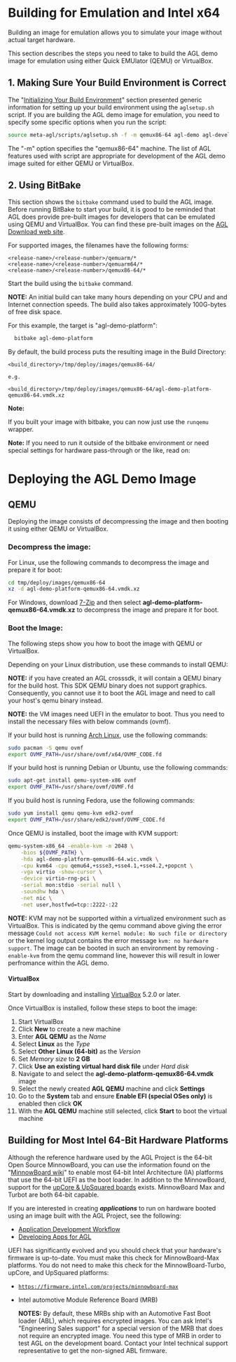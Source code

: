 # Building for Emulation and Intel x64

Building an image for emulation allows you to simulate your
image without actual target hardware.

This section describes the steps you need to take to build the
AGL demo image for emulation using either Quick EMUlator (QEMU) or
VirtualBox.

## 1. Making Sure Your Build Environment is Correct

The
"[Initializing Your Build Environment](../image-workflow-initialize-build-environment.html)"
section presented generic information for setting up your build environment
using the `aglsetup.sh` script.
If you are building the AGL demo image for emulation, you need to specify some
specific options when you run the script:

```bash
source meta-agl/scripts/aglsetup.sh -f -m qemux86-64 agl-demo agl-devel
```

The "-m" option specifies the "qemux86-64" machine.
The list of AGL features used with script are appropriate for development of
the AGL demo image suited for either QEMU or VirtualBox.

## 2. Using BitBake

This section shows the `bitbake` command used to build the AGL image.
Before running BitBake to start your build, it is good to be reminded that AGL
does provide pre-built images for developers that can be emulated
using QEMU and VirtualBox.
You can find these pre-built images on the
[AGL Download web site](https://download.automotivelinux.org/AGL/release).

For supported images, the filenames have the following forms:

```
<release-name>/<release-number>/qemuarm/*
<release-name>/<release-number>/qemuarm64/*
<release-name>/<release-number>/qemux86-64/*
```

Start the build using the `bitbake` command.

**NOTE:** An initial build can take many hours depending on your
CPU and and Internet connection speeds.
The build also takes approximately 100G-bytes of free disk space.

For this example, the target is "agl-demo-platform":

```bash
  bitbake agl-demo-platform
```

By default, the build process puts the resulting image in the Build Directory:

```
<build_directory>/tmp/deploy/images/qemux86-64/

e.g.

<build_directory>/tmp/deploy/images/qemux86-64/agl-demo-platform-qemux86-64.vmdk.xz
```

**Note:**

If you built your image with bitbake, you can now just use the ``runqemu`` wrapper.

**Note:**
If you need to run it outside of the bitbake environment or need special settings for
hardware pass-through or the like, read on:


# Deploying the AGL Demo Image


## QEMU

Deploying the image consists of decompressing the image and then
booting it using either QEMU or VirtualBox.

### Decompress the image:

For Linux, use the following commands to decompress the image and prepare it for boot:

```bash
cd tmp/deploy/images/qemux86-64
xz -d agl-demo-platform-qemux86-64.vmdk.xz
```

For Windows, download [7-Zip](http://www.7-zip.org/) and then
select **agl-demo-platform-qemux86-64.vmdk.xz** to decompress
the image and prepare it for boot.

### Boot the Image:

The following steps show you how to boot the image with QEMU or VirtualBox.


Depending on your Linux distribution, use these commands to install QEMU:

**NOTE:** if you have created an AGL crosssdk, it will contain a
QEMU binary for the build host.
This SDK QEMU binary does not support graphics.
Consequently,  you cannot use it to boot the AGL image and
need to call your host's qemu binary instead.

**NOTE:** the VM images need UEFI in the emulator to boot. Thus you need
to install the necessary files with below commands (ovmf).

If your build host is running
[Arch Linux](https://www.archlinux.org/), use the following commands:

```bash
sudo pacman -S qemu ovmf
export OVMF_PATH=/usr/share/ovmf/x64/OVMF_CODE.fd
```

If your build host is running Debian or Ubuntu, use the following commands:

```bash
sudo apt-get install qemu-system-x86 ovmf
export OVMF_PATH=/usr/share/ovmf/OVMF.fd
```

If you build host is running Fedora, use the following commands:

```bash
sudo yum install qemu qemu-kvm edk2-ovmf
export OVMF_PATH=/usr/share/edk2/ovmf/OVMF_CODE.fd
```

Once QEMU is installed, boot the image with KVM support:

```bash
qemu-system-x86_64 -enable-kvm -m 2048 \
    -bios ${OVMF_PATH} \
    -hda agl-demo-platform-qemux86-64.wic.vmdk \
    -cpu kvm64 -cpu qemu64,+ssse3,+sse4.1,+sse4.2,+popcnt \
    -vga virtio -show-cursor \
    -device virtio-rng-pci \
    -serial mon:stdio -serial null \
    -soundhw hda \
    -net nic \
    -net user,hostfwd=tcp::2222-:22
```

**NOTE:** KVM may not be supported within a virtualized environment such as
VirtualBox. This is indicated by the qemu command above giving the error
message `Could not access KVM kernel module: No such file or directory` or
the kernel log output contains the error message `kvm: no hardware support`.
The image can be booted in such an environment by removing `-enable-kvm` from
the qemu command line, however this will result in lower perfromance within
the AGL demo.

#### VirtualBox

Start by downloading and installing [VirtualBox](https://www.virtualbox.org/wiki/Downloads) 5.2.0 or later.

Once VirtualBox is installed, follow these steps to boot the image:

1. Start VirtualBox
2. Click **New** to create a new machine
3. Enter **AGL QEMU** as the *Name*
4. Select **Linux** as the *Type*
5. Select **Other Linux (64-bit)** as the *Version*
6. Set *Memory size* to **2 GB**
7. Click **Use an existing virtual hard disk file** under *Hard disk*
8. Navigate to and select the **agl-demo-platform-qemux86-64.vmdk** image
9. Select the newly created **AGL QEMU** machine and click **Settings**
10. Go to the **System** tab and ensure **Enable EFI (special OSes only)** is enabled then click **OK**
11. With the **AGL QEMU** machine still selected, click **Start** to boot the virtual machine

## Building for Most Intel 64-Bit Hardware Platforms 

Although the reference hardware used by the AGL Project is the 64-bit Open Source MinnowBoard,
you can use the information found on the "[MinnowBoard wiki](https://minnowboard.org/)"
to enable most 64-bit Intel Architecture (IA) platforms that use the 64-bit
UEFI as the boot loader.
In addition to the MinnowBoard, support for the
[upCore & UpSquared boards](http://up-board.org/upsquared/specifications/) exists.
MinnowBoard Max and Turbot are both 64-bit capable.

If you are interested in creating ***applications*** to run on hardware booted
using an image built with the AGL Project, see the following:

* [Application Development Workflow](../app-workflow-intro.html)
* [Developing Apps for AGL](https://wiki.automotivelinux.org/agl-distro/developer_resources_intel_apps)

UEFI has significantly evolved and you should check that your hardware's
firmware is up-to-date.
You must make this check for MinnowBoard-Max platforms.
You do not need to make this check for the MinnowBoard-Turbo, upCore, and UpSquared
platforms:

* [`https://firmware.intel.com/projects/minnowboard-max`](https://firmware.intel.com/projects/minnowboard-max)
* Intel automotive Module Reference Board (MRB)

  **NOTES:** By default, these MRBs ship with an Automotive
  Fast Boot loader (ABL), which requires encrypted images.
  You can ask Intel's "Engineering Sales support" for a special version
  of the MRB that does not require an encrypted image.
  You need this type of MRB in order to test AGL on the development board.
  Contact your Intel technical support representative to get the non-signed
  ABL firmware.



